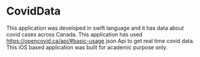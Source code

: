 # CovidData
This  application was developed in swift language and it has data about covid cases across Canada. This application has used https://opencovid.ca/api/#basic-usage json Api to get real time covid data.
This iOS based application was built for academic purpose only.
